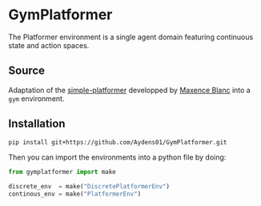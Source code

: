 # GymPlatformer

The Platformer environment is a single agent domain featuring continuous state and action spaces.

## Source

Adaptation of the [simple-platformer](https://github.com/maxenceblanc/simple-platformer) developped by [Maxence Blanc](https://github.com/maxenceblanc) into a `gym` environment.

## Installation

```sh
pip install git+https://github.com/Aydens01/GymPlatformer.git
```

Then you can import the environments into a python file by doing:

```python
from gymplatformer import make

discrete_env  = make("DiscretePlatformerEnv")
continous_env = make("PlatformerEnv")
```
